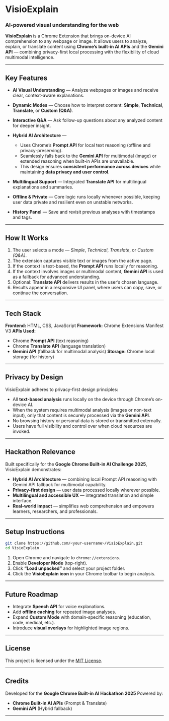#  VisioExplain

### AI-powered visual understanding for the web

**VisioExplain** is a Chrome Extension that brings on-device AI comprehension to any webpage or image. It allows users to analyze, explain, or translate content using **Chrome’s built-in AI APIs** and the **Gemini API** — combining privacy-first local processing with the flexibility of cloud multimodal intelligence.

---

##  Key Features

* **AI Visual Understanding** — Analyze webpages or images and receive clear, context-aware explanations.
* **Dynamic Modes** — Choose how to interpret content: **Simple**, **Technical**, **Translate**, or **Custom (Q&A)**.
* **Interactive Q&A** — Ask follow-up questions about any analyzed content for deeper insight.
* **Hybrid AI Architecture** —

  * Uses Chrome’s **Prompt API** for local text reasoning (offline and privacy-preserving).
  * Seamlessly falls back to the **Gemini API** for multimodal (image) or extended reasoning when built-in APIs are unavailable.
  * This design ensures **consistent performance across devices** while maintaining **data privacy and user control**.
* **Multilingual Support** — Integrated **Translate API** for multilingual explanations and summaries.
* **Offline & Private** — Core logic runs locally whenever possible, keeping user data private and resilient even on unstable networks.
* **History Panel** — Save and revisit previous analyses with timestamps and tags.

---

##  How It Works

1. The user selects a mode — *Simple*, *Technical*, *Translate*, or *Custom (Q&A)*.
2. The extension captures visible text or images from the active page.
3. If the context is text-based, the **Prompt API** runs locally for reasoning.
4. If the context involves images or multimodal content, **Gemini API** is used as a fallback for advanced understanding.
5. Optional: **Translate API** delivers results in the user’s chosen language.
6. Results appear in a responsive UI panel, where users can copy, save, or continue the conversation.

---

##  Tech Stack

**Frontend:** HTML, CSS, JavaScript
**Framework:** Chrome Extensions Manifest V3
**APIs Used:**

* Chrome **Prompt API** (text reasoning)
* Chrome **Translate API** (language translation)
* **Gemini API** (fallback for multimodal analysis)
  **Storage:** Chrome local storage (for history)

---

##  Privacy by Design

VisioExplain adheres to privacy-first design principles:

* All **text-based analysis** runs locally on the device through Chrome’s on-device AI.
* When the system requires multimodal analysis (images or non-text input), only that content is securely processed via the **Gemini API**.
* No browsing history or personal data is stored or transmitted externally.
* Users have full visibility and control over when cloud resources are invoked.

---

##  Hackathon Relevance

Built specifically for the **Google Chrome Built-in AI Challenge 2025**, VisioExplain demonstrates:

* **Hybrid AI Architecture** — combining local Prompt API reasoning with Gemini API fallback for multimodal capability.
* **Privacy-first design** — user data processed locally wherever possible.
* **Multilingual and accessible UX** — integrated translation and simple interface.
* **Real-world impact** — simplifies web comprehension and empowers learners, researchers, and professionals.

---

##  Setup Instructions

```bash
git clone https://github.com/<your-username>/VisioExplain.git
cd VisioExplain
```

1. Open Chrome and navigate to `chrome://extensions`.
2. Enable **Developer Mode** (top-right).
3. Click **“Load unpacked”** and select your project folder.
4. Click the **VisioExplain icon** in your Chrome toolbar to begin analysis.

---

## Future Roadmap

* Integrate **Speech API** for voice explanations.
* Add **offline caching** for repeated image analyses.
* Expand **Custom Mode** with domain-specific reasoning (education, code, medical, etc.).
* Introduce **visual overlays** for highlighted image regions.

---

## License

This project is licensed under the [MIT License](LICENSE).

---

##  Credits

Developed for the **Google Chrome Built-in AI Hackathon 2025**
Powered by:

* **Chrome Built-in AI APIs** (Prompt & Translate)
* **Gemini API** (Hybrid fallback)

---

